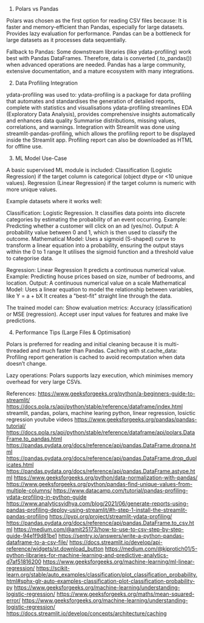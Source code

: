 1. Polars vs Pandas

Polars was chosen as the first option for reading CSV files because:
It is faster and memory-efficient than Pandas, especially for large datasets.
Provides lazy evaluation for performance.
Pandas can be a bottleneck for large datasets as it processes data sequentially.

Fallback to Pandas:
Some downstream libraries (like ydata-profiling) work best with Pandas DataFrames.
Therefore, data is converted (.to_pandas()) when advanced operations are needed.
Pandas has a large community, extensive documentation, and a mature ecosystem with many integrations.

2. Data Profiling Integration
   
ydata-profiling was used to:
ydata-profiling is a package for data profiling that automates and standardises the generation of detailed reports, complete with statistics and visualisations
ydata-profiling streamlines EDA (Exploratory Data Analysis), provides comprehensive insights automatically and enhances data quality
Summarise distributions, missing values, correlations, and warnings.
Integration with Streamlit was done using streamlit-pandas-profiling, which allows the profiling report to be displayed inside the Streamlit app.
Profiling report can also be downloaded as HTML for offline use.

3. ML Model Use-Case

A basic supervised ML module is included:
Classification (Logistic Regression) if the target column is categorical (object dtype or <10 unique values).
Regression (Linear Regression) if the target column is numeric with more unique values.

Example datasets where it works well:

Classification: Logistic Regression.
It classifies data points into discrete categories by estimating the probability of an event occurring.
Example: Predicting whether a customer will click on an ad (yes/no).
Output: A probability value between 0 and 1, which is then used to classify the outcome.
Mathematical Model: Uses a sigmoid (S-shaped) curve to transform a linear equation into a probability, ensuring the output stays within the 0 to 1 range
It utilises the sigmoid function and a threshold value to categorise data. 
 
Regression: Linear Regression
It predicts a continuous numerical value.
Example: Predicting house prices based on size, number of bedrooms, and location.
Output: A continuous numerical value on a scale
Mathematical Model: Uses a linear equation to model the relationship between variables, like Y = a + bX
It creates a "best-fit" straight line through the data.

The trained model can:
Show evaluation metrics: Accuracy (classification) or MSE (regression).
Accept user input values for features and make live predictions.

4. Performance Tips (Large Files & Optimisation)

Polars is preferred for reading and initial cleaning because it is multi-threaded and much faster than Pandas.
Caching with st.cache_data:
Profiling report generation is cached to avoid recomputation when data doesn’t change.

Lazy operations:
Polars supports lazy execution, which minimises memory overhead for very large CSVs.

References:
https://www.geeksforgeeks.org/python/a-beginners-guide-to-streamlit/
https://docs.pola.rs/api/python/stable/reference/dataframe/index.html
streamlit, pandas, polars, machine learing python, linear regression, losictic regression youtube videos
https://www.geeksforgeeks.org/pandas/pandas-tutorial/
https://docs.pola.rs/api/python/stable/reference/dataframe/api/polars.DataFrame.to_pandas.html
https://pandas.pydata.org/docs/reference/api/pandas.DataFrame.dropna.html
https://pandas.pydata.org/docs/reference/api/pandas.DataFrame.drop_duplicates.html
https://pandas.pydata.org/docs/reference/api/pandas.DataFrame.astype.html
https://www.geeksforgeeks.org/python/data-normalization-with-pandas/
https://www.geeksforgeeks.org/python/pandas-find-unique-values-from-multiple-columns/
https://www.datacamp.com/tutorial/pandas-profiling-ydata-profiling-in-python-guide
https://www.analyticsvidhya.com/blog/2021/06/generate-reports-using-pandas-profiling-deploy-using-streamlit/#h-step-1-install-the-streamlit-pandas-profiling
https://pypi.org/project/streamlit-ydata-profiling/
https://pandas.pydata.org/docs/reference/api/pandas.DataFrame.to_csv.html
https://medium.com/@amit25173/how-to-use-to-csv-step-by-step-guide-94e1f9d81be1
https://sentry.io/answers/write-a-python-pandas-dataframe-to-a-csv-file/
https://docs.streamlit.io/develop/api-reference/widgets/st.download_button
https://medium.com/@kiprotich01/5-python-libraries-for-machine-learning-and-predictive-analytics-d7af51816200
https://www.geeksforgeeks.org/machine-learning/ml-linear-regression/
https://scikit-learn.org/stable/auto_examples/classification/plot_classification_probability.html#sphx-glr-auto-examples-classification-plot-classification-probability-py
https://www.geeksforgeeks.org/machine-learning/understanding-logistic-regression/
https://www.geeksforgeeks.org/maths/mean-squared-error/
https://www.geeksforgeeks.org/machine-learning/understanding-logistic-regression/
https://docs.streamlit.io/develop/concepts/architecture/caching
